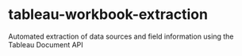 # tableau-workbook-extraction
Automated extraction of data sources and field information using the Tableau Document API
